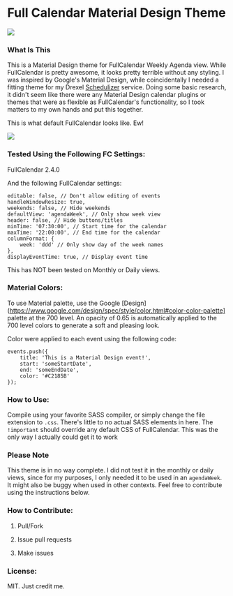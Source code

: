# Full Calendar Material Design Theme

<img src="http://imgur.com/HkrkAaY.png">

### What Is This

This is a Material Design theme for FullCalendar Weekly Agenda view. 
While FullCalendar is pretty awesome, it looks pretty terrible without
any styling. I was inspired by Google's Material Design, while
coincidentally I needed a fitting theme for my Drexel
[Schedulizer](http://loop.tf/schedulizer) service. Doing some basic
research, it didn't seem like there were any Material Design calendar
plugins or themes that were as flexible as FullCalendar's
functionality, so I took matters to my own hands and put this
together.

This is what default FullCalendar looks like. Ew!

<img src="http://imgur.com/vKTKUTx.png">

### Tested Using the Following FC Settings:

FullCalendar 2.4.0

And the following FullCalendar settings:

    editable: false, // Don't allow editing of events
    handleWindowResize: true,
    weekends: false, // Hide weekends
    defaultView: 'agendaWeek', // Only show week view
    header: false, // Hide buttons/titles
    minTime: '07:30:00', // Start time for the calendar
    maxTime: '22:00:00', // End time for the calendar
    columnFormat: {
        week: 'ddd' // Only show day of the week names
    },
    displayEventTime: true, // Display event time

This has NOT been tested on Monthly or Daily views.

### Material Colors: 

To use Material palette, use the Google [Design](https://www.google.com/design/spec/style/color.html#color-color-palette] palette at the 700 level. An opacity of 
0.65 is automatically applied to the 700 level colors to generate a 
soft and pleasing look.

Color were applied to each event using the following code:

    events.push({
        title: 'This is a Material Design event!',
        start: 'someStartDate',
        end: 'someEndDate',
        color: '#C2185B'
    });

### How to Use:

Compile using your favorite SASS compiler, or simply change the file
extension to `.css`. There's little to no actual SASS elements in
here. The `!important` should override any default CSS of
FullCalendar. This was the only way I actually could get it to work

### Please Note

This theme is in no way complete. I did not test it in the monthly or
daily views, since for my purposes, I only needed it to be used in an
`agendaWeek`. It might also be buggy when used in other contexts. Feel
free to contribute using the instructions below.

### How to Contribute:

1. Pull/Fork

2. Issue pull requests

3. Make issues

### License:

MIT. Just credit me.


